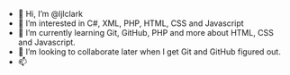 - 👋 Hi, I’m @ljlclark
- 👀 I’m interested in C#, XML, PHP, HTML, CSS and Javascript
- 🌱 I’m currently learning Git, GitHub, PHP and more about HTML, CSS and Javascript.
- 💞️ I’m looking to collaborate later when I get Git and GitHub figured out.
- 📫 

<!---
ljlclark/ljlclark is a ✨ special ✨ repository because its `README.md` (this file) appears on your GitHub profile.
You can click the Preview link to take a look at your changes.
--->
